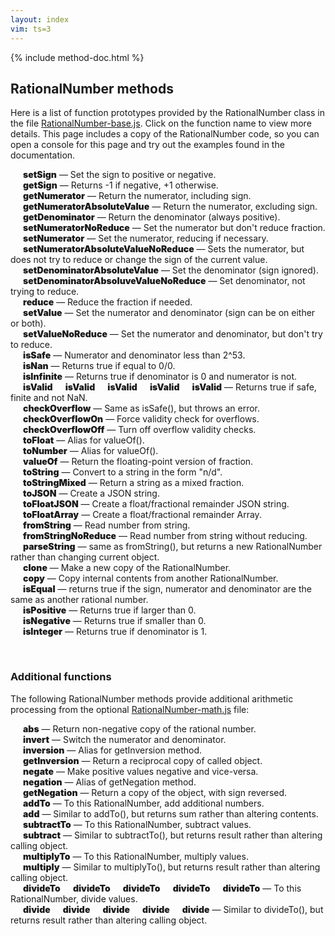 ```yaml
---
layout: index
vim: ts=3
---
```


<!-- JavaScript function for page ------------------------------ -->

{% include method-doc.html %}

<script src="/javascripts/RationalNumber-0.1.0.min.js"></script>

<script>

document.addEventListener("DOMContentLoaded", function () {
	var docslots = document.querySelectorAll(".docslot");
	var source   = document.getElementById("method-doc").textContent;
	var template = Handlebars.compile(source);
	for (var i=0; i<docslots.length; i++) {
		insertDocumentation(docslots[i], template);
	}
});

</script>

<!-- BEGINNING OF TEXT --------------------------------------- -->

## RationalNumber methods

Here is a list of function prototypes provided by the RationalNumber
class in the file <a href=https://github.com/craigsapp/RationalNumber/blob/master/lib/RationalNumber-base.js>RationalNumber-base.js</a>.
Click on the function name to view more details. This page includes
a copy of the RationalNumber code, so you can open a console for
this page and try out the examples found in the documentation.

<div class="docslot" id="setSign"><span style="padding-left:20px; font-weight:900">setSign</span> &mdash; Set the sign to positive or negative.</div>
<div class="docslot" id="getSign"><span style="padding-left:20px; font-weight:900">getSign</span> &mdash; Returns -1 if negative, +1 otherwise.</div>
<div class="docslot" id="getNumerator"><span style="padding-left:20px; font-weight:900">getNumerator</span> &mdash; Return the numerator, including sign.</div>
<div class="docslot" id="getNumeratorAbsoluteValue"><span style="padding-left:20px; font-weight:900">getNumeratorAbsoluteValue</span> &mdash; Return the numerator, excluding sign.</div>
<div class="docslot" id="getDenominator"><span style="padding-left:20px; font-weight:900">getDenominator</span> &mdash; Return the denominator (always positive).</div>
<div class="docslot" id="setNumeratorNoReduce"><span style="padding-left:20px; font-weight:900">setNumeratorNoReduce</span> &mdash; Set the numerator but don't reduce fraction.</div>
<div class="docslot" id="setNumerator"><span style="padding-left:20px; font-weight:900">setNumerator</span> &mdash; Set the numerator, reducing if necessary.</div>
<div class="docslot" id="setNumeratorAbsoluteValueNoReduce"><span style="padding-left:20px; font-weight:900">setNumeratorAbsoluteValueNoReduce</span> &mdash; Sets the numerator, but does not try to reduce or change the sign of the current value.</div>
<div class="docslot" id="setDenominatorAbsoluteValue"><span style="padding-left:20px; font-weight:900">setDenominatorAbsoluteValue</span> &mdash; Set the denominator (sign ignored).</div>
<div class="docslot" id="setDenominatorAbsoluveValueNoReduce"><span style="padding-left:20px; font-weight:900">setDenominatorAbsoluveValueNoReduce</span> &mdash; Set denominator, not trying to reduce.</div>
<div class="docslot" id="reduce"><span style="padding-left:20px; font-weight:900">reduce</span> &mdash; Reduce the fraction if needed.</div>
<div class="docslot" id="setValue"><span style="padding-left:20px; font-weight:900">setValue</span> &mdash; Set the numerator and denominator (sign can be on either or both).</div>
<div class="docslot" id="setValueNoReduce"><span style="padding-left:20px; font-weight:900">setValueNoReduce</span> &mdash; Set the numerator and denominator, but don't try to reduce.</div>
<div class="docslot" id="isSafe"><span style="padding-left:20px; font-weight:900">isSafe</span> &mdash; Numerator and denominator less than 2^53.</div>
<div class="docslot" id="isNan"><span style="padding-left:20px; font-weight:900">isNan</span> &mdash; Returns true if equal to 0/0.</div>
<div class="docslot" id="isInfinite"><span style="padding-left:20px; font-weight:900">isInfinite</span> &mdash; Returns true if denominator is 0 and numerator is not.</div>
<div class="docslot" id="isValid"><span style="padding-left:20px; font-weight:900">isValid</span><span style="padding-left:20px; font-weight:900">isValid</span><span style="padding-left:20px; font-weight:900">isValid</span><span style="padding-left:20px; font-weight:900">isValid</span><span style="padding-left:20px; font-weight:900">isValid</span> &mdash; Returns true if safe, finite and not NaN.</div>
<div class="docslot" id="checkOverflow"><span style="padding-left:20px; font-weight:900">checkOverflow</span> &mdash; Same as isSafe(), but throws an error.</div>
<div class="docslot" id="checkOverflowOn"><span style="padding-left:20px; font-weight:900">checkOverflowOn</span> &mdash; Force validity check for overflows.</div>
<div class="docslot" id="checkOverflowOff"><span style="padding-left:20px; font-weight:900">checkOverflowOff</span> &mdash; Turn off overflow validity checks.</div>
<div class="docslot" id="toFloat"><span style="padding-left:20px; font-weight:900">toFloat</span> &mdash; Alias for valueOf().</div>
<div class="docslot" id="toNumber"><span style="padding-left:20px; font-weight:900">toNumber</span> &mdash; Alias for valueOf().</div>
<div class="docslot" id="valueOf"><span style="padding-left:20px; font-weight:900">valueOf</span> &mdash; Return the floating-point version of fraction.</div>
<div class="docslot" id="toString"><span style="padding-left:20px; font-weight:900">toString</span> &mdash; Convert to a string in the form "n/d".</div>
<div class="docslot" id="toStringMixed"><span style="padding-left:20px; font-weight:900">toStringMixed</span> &mdash; Return a string as a mixed fraction.</div>
<div class="docslot" id="toJSON"><span style="padding-left:20px; font-weight:900">toJSON</span> &mdash; Create a JSON string.</div>
<div class="docslot" id="toFloatJSON"><span style="padding-left:20px; font-weight:900">toFloatJSON</span> &mdash; Create a float/fractional remainder JSON string.</div>
<div class="docslot" id="toFloatArray"><span style="padding-left:20px; font-weight:900">toFloatArray</span> &mdash; Create a float/fractional remainder Array.</div>
<div class="docslot" id="fromString"><span style="padding-left:20px; font-weight:900">fromString</span> &mdash; Read number from string.</div>
<div class="docslot" id="fromStringNoReduce"><span style="padding-left:20px; font-weight:900">fromStringNoReduce</span> &mdash; Read number from string without reducing.</div>
<div class="docslot" id="parseString"><span style="padding-left:20px; font-weight:900">parseString</span> &mdash; same as fromString(), but returns a new RationalNumber rather than changing current object.</div>
<div class="docslot" id="clone"><span style="padding-left:20px; font-weight:900">clone</span> &mdash; Make a new copy of the RationalNumber.</div>
<div class="docslot" id="copy"><span style="padding-left:20px; font-weight:900">copy</span> &mdash; Copy internal contents from another RationalNumber.</div>
<div class="docslot" id="isEqual"><span style="padding-left:20px; font-weight:900">isEqual</span> &mdash; returns true if the sign, numerator and denominator are the same as another rational number.</div>
<div class="docslot" id="isPositive"><span style="padding-left:20px; font-weight:900">isPositive</span> &mdash; Returns true if larger than 0.</div>
<div class="docslot" id="isNegative"><span style="padding-left:20px; font-weight:900">isNegative</span> &mdash; Returns true if smaller than 0.</div>
<div class="docslot" id="isInteger"><span style="padding-left:20px; font-weight:900">isInteger</span> &mdash; Returns true if denominator is 1.</div>

<span style="height:30px;">&nbsp;</span>

### Additional functions

The following RationalNumber methods provide additional arithmetic
processing from the optional <a href=https://github.com/craigsapp/RationalNumber/blob/master/lib/RationalNumber-math.js>RationalNumber-math.js</a> file:

<div class="docslot" id="abs"><span style="padding-left:20px; font-weight:900">abs</span> &mdash; Return non-negative copy of the rational number.</div>
<div class="docslot" id="invert"><span style="padding-left:20px; font-weight:900">invert</span> &mdash; Switch the numerator and denominator.</div>
<div class="docslot" id="inversion"><span style="padding-left:20px; font-weight:900">inversion</span> &mdash; Alias for getInversion method.</div>
<div class="docslot" id="getInversion"><span style="padding-left:20px; font-weight:900">getInversion</span> &mdash; Return a reciprocal copy of called object.</div>
<div class="docslot" id="negate"><span style="padding-left:20px; font-weight:900">negate</span> &mdash; Make positive values negative and vice-versa.</div>
<div class="docslot" id="negation"><span style="padding-left:20px; font-weight:900">negation</span> &mdash; Alias of getNegation method.</div>
<div class="docslot" id="getNegation"><span style="padding-left:20px; font-weight:900">getNegation</span> &mdash; Return a copy of the object, with sign reversed.</div>
<div class="docslot" id="addTo"><span style="padding-left:20px; font-weight:900">addTo</span> &mdash; To this RationalNumber, add additional numbers.</div>
<div class="docslot" id="add"><span style="padding-left:20px; font-weight:900">add</span> &mdash; Similar to addTo(), but returns sum rather than altering contents.</div>
<div class="docslot" id="subtractTo"><span style="padding-left:20px; font-weight:900">subtractTo</span> &mdash; To this RationalNumber, subtract values.</div>
<div class="docslot" id="subtract"><span style="padding-left:20px; font-weight:900">subtract</span> &mdash; Similar to subtractTo(), but returns result rather than altering calling object.</div>
<div class="docslot" id="multiplyTo"><span style="padding-left:20px; font-weight:900">multiplyTo</span> &mdash; To this RationalNumber, multiply values.</div>
<div class="docslot" id="multiply"><span style="padding-left:20px; font-weight:900">multiply</span> &mdash; Similar to multiplyTo(), but returns result rather than altering calling object.</div>
<div class="docslot" id="divideTo"><span style="padding-left:20px; font-weight:900">divideTo</span><span style="padding-left:20px; font-weight:900">divideTo</span><span style="padding-left:20px; font-weight:900">divideTo</span><span style="padding-left:20px; font-weight:900">divideTo</span><span style="padding-left:20px; font-weight:900">divideTo</span> &mdash; To this RationalNumber, divide values.</div>
<div class="docslot" id="divide"><span style="padding-left:20px; font-weight:900">divide</span><span style="padding-left:20px; font-weight:900">divide</span><span style="padding-left:20px; font-weight:900">divide</span><span style="padding-left:20px; font-weight:900">divide</span><span style="padding-left:20px; font-weight:900">divide</span> &mdash; Similar to divideTo(), but returns result rather than altering calling object.</div>



